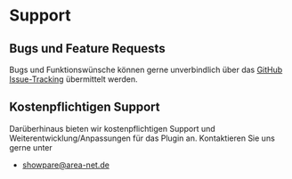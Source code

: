 # Support

## Bugs und Feature Requests 

Bugs und Funktionswünsche können gerne unverbindlich über das [GitHub Issue-Tracking](https://github.com/AREA-NET-GmbH-Shopware-Agentur/shopware6-plugin-productnumber-ean-admin-filter/issues) übermittelt werden.

## Kostenpflichtigen Support

Darüberhinaus bieten wir kostenpflichtigen Support und Weiterentwicklung/Anpassungen für das Plugin an. Kontaktieren Sie uns gerne unter

- [showpare@area-net.de](mailto:showpare@area-net.de)

